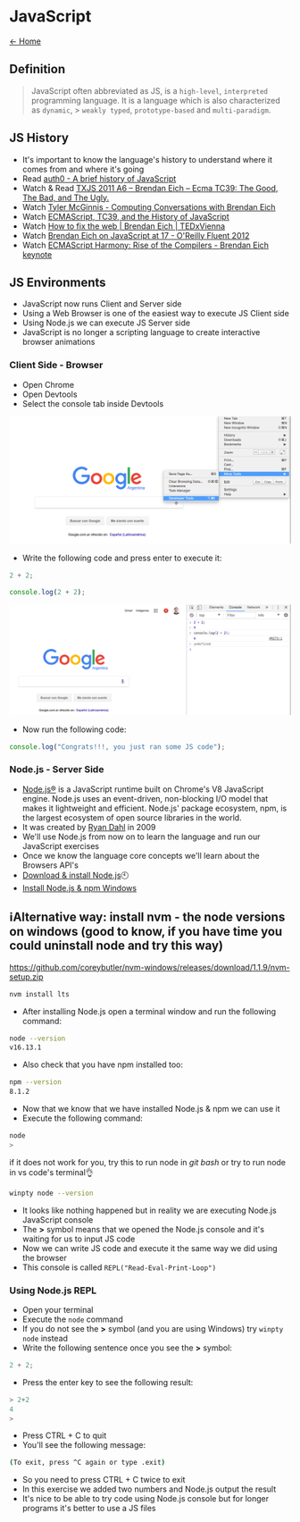 # JavaScript

[<- Home](README.md)

## Definition

> JavaScript often abbreviated as JS, is a `high-level`, `interpreted` programming language. It is a language which is also characterized as `dynamic`, > `weakly typed`, `prototype-based` and `multi-paradigm`.


## JS History

- It's important to know the language's history to understand where it comes from and where it's going
- Read [auth0 - A brief history of JavaScript](https://auth0.com/blog/a-brief-history-of-javascript)
- Watch & Read [TXJS 2011 A6 – Brendan Eich – Ecma TC39: The Good, The Bad, and The Ugly.](https://brendaneich.com/2011/08/my-txjs-talk-twitter-remix)
- Watch [Tyler McGinnis - Computing Conversations with Brendan Eich](https://www.youtube.com/watch?v=IPxQ9kEaF8c)
- Watch [ECMAScript, TC39, and the History of JavaScript](https://www.youtube.com/watch?v=gytOcNFV1dM)
- Watch [How to fix the web | Brendan Eich | TEDxVienna](https://www.youtube.com/watch?v=zlcnOr81lPc)
- Watch [Brendan Eich on JavaScript at 17 - O'Reilly Fluent 2012](https://www.youtube.com/watch?v=Rj49rmc01Hs)
- Watch [ECMAScript Harmony: Rise of the Compilers - Brendan Eich keynote](https://www.youtube.com/watch?v=PlmsweSNhTw)

## JS Environments

- JavaScript now runs Client and Server side
- Using a Web Browser is one of the easiest way to execute JS Client side
- Using Node.js we can execute JS Server side
- JavaScript is no longer a scripting language to create interactive browser animations

### Client Side - Browser

- Open Chrome
- Open Devtools
- Select the console tab inside Devtools

![Devtools](./resources/images/js/show_devtools.png)

- Write the following code and press enter to execute it:

```javascript
2 + 2;
```

```js
console.log(2 + 2);
```

![Devtools](./resources/images/js/devtools.png)

- Now run the following code:

```javascript
console.log("Congrats!!!, you just ran some JS code");
```

### Node.js - Server Side

- [Node.js®](https://nodejs.org/) is a JavaScript runtime built on Chrome's V8 JavaScript engine. Node.js uses an event-driven, non-blocking I/O model that makes it lightweight and efficient. Node.js' package ecosystem, npm, is the largest ecosystem of open source libraries in the world.
- It was created by [Ryan Dahl](https://wikipedia.org/wiki/Node.js) in 2009
- We'll use Node.js from now on to learn the language and run our JavaScript exercises
- Once we know the language core concepts we'll learn about the Browsers API's
- [Download & install Node.js](https://nodejs.org/en/download/)🕙
- [Install Node.js & npm Windows](http://blog.teamtreehouse.com/install-node-js-npm-windows)


## ℹ️Alternative way: install nvm - the node versions on windows (good to know, if you have time you could uninstall node and try this way)
https://github.com/coreybutler/nvm-windows/releases/download/1.1.9/nvm-setup.zip

```bash
nvm install lts
```


- After installing Node.js open a terminal window and run the following command:

```bash
node --version
v16.13.1
```

- Also check that you have npm installed too:

```bash
npm --version
8.1.2
```


- Now that we know that we have installed Node.js & npm we can use it
- Execute the following command:

```bash
node
>
```

if it does not work for you, try this to run node in *git bash* or try to run node in vs code's terminal👌
```bash 
winpty node --version
```

- It looks like nothing happened but in reality we are executing Node.js JavaScript console
- The **>** symbol means that we opened the Node.js console and it's waiting for us to input JS code
- Now we can write JS code and execute it the same way we did using the browser
- This console is called `REPL("Read-Eval-Print-Loop")`

### Using Node.js REPL

- Open your terminal
- Execute the `node` command
- If you do not see the **>** symbol (and you are using Windows) try `winpty node` instead
- Write the following sentence once you see the **>** symbol:

```javascript
2 + 2;
```

- Press the enter key to see the following result:

```javascript
> 2+2
4
>
```

- Press CTRL + C to quit
- You'll see the following message:

```bash
(To exit, press ^C again or type .exit)
```

- So you need to press CTRL + C twice to exit
- In this exercise we added two numbers and Node.js output the result
- It's nice to be able to try code using Node.js console but for longer programs it's better to use a JS files
